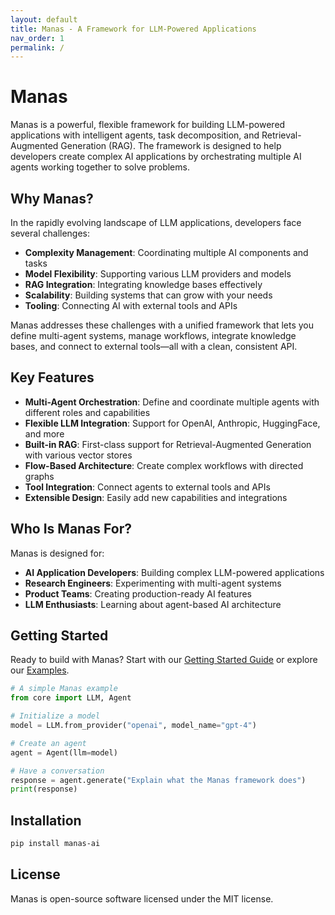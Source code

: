 ```yaml
---
layout: default
title: Manas - A Framework for LLM-Powered Applications
nav_order: 1
permalink: /
---
```


# Manas

Manas is a powerful, flexible framework for building LLM-powered applications with intelligent agents, task decomposition, and Retrieval-Augmented Generation (RAG). The framework is designed to help developers create complex AI applications by orchestrating multiple AI agents working together to solve problems.

## Why Manas?

In the rapidly evolving landscape of LLM applications, developers face several challenges:

- **Complexity Management**: Coordinating multiple AI components and tasks
- **Model Flexibility**: Supporting various LLM providers and models
- **RAG Integration**: Integrating knowledge bases effectively
- **Scalability**: Building systems that can grow with your needs
- **Tooling**: Connecting AI with external tools and APIs

Manas addresses these challenges with a unified framework that lets you define multi-agent systems, manage workflows, integrate knowledge bases, and connect to external tools—all with a clean, consistent API.

## Key Features

- **Multi-Agent Orchestration**: Define and coordinate multiple agents with different roles and capabilities
- **Flexible LLM Integration**: Support for OpenAI, Anthropic, HuggingFace, and more
- **Built-in RAG**: First-class support for Retrieval-Augmented Generation with various vector stores
- **Flow-Based Architecture**: Create complex workflows with directed graphs
- **Tool Integration**: Connect agents to external tools and APIs
- **Extensible Design**: Easily add new capabilities and integrations

## Who Is Manas For?

Manas is designed for:

- **AI Application Developers**: Building complex LLM-powered applications
- **Research Engineers**: Experimenting with multi-agent systems
- **Product Teams**: Creating production-ready AI features
- **LLM Enthusiasts**: Learning about agent-based AI architecture

## Getting Started

Ready to build with Manas? Start with our [Getting Started Guide](/getting-started/) or explore our [Examples](/examples/).

```python
# A simple Manas example
from core import LLM, Agent

# Initialize a model
model = LLM.from_provider("openai", model_name="gpt-4")

# Create an agent
agent = Agent(llm=model)

# Have a conversation
response = agent.generate("Explain what the Manas framework does")
print(response)
```

## Installation

```bash
pip install manas-ai
```

## License

Manas is open-source software licensed under the MIT license.